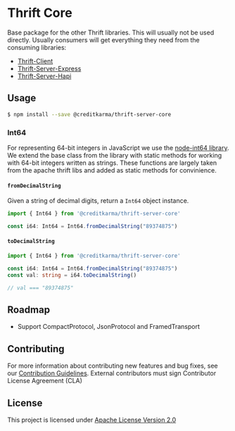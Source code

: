 # Thrift Core

Base package for the other Thrift libraries. This will usually not be used directly. Usually consumers will get everything they need from the consuming libraries:

* [Thrift-Client](https://github.com/creditkarma/thrift-server/tree/master/packages/thrift-client)
* [Thrift-Server-Express](https://github.com/creditkarma/thrift-server/tree/master/packages/thrift-server-express)
* [Thrift-Server-Hapi](https://github.com/creditkarma/thrift-server/tree/master/packages/thrift-server-hapi)

## Usage

```sh
$ npm install --save @creditkarma/thrift-server-core
```

### Int64

For representing 64-bit integers in JavaScript we use the [node-int64 library](https://github.com/broofa/node-int64). We extend the base class from the library with static methods for working with 64-bit integers written as strings. These functions are largely taken from the apache thrift libs and added as static methods for convinience.

#### `fromDecimalString`

Given a string of decimal digits, return a `Int64` object instance.

```typescript
import { Int64 } from '@creditkarma/thrift-server-core'

const i64: Int64 = Int64.fromDecimalString("89374875")
```

#### `toDecimalString`

```typescript
import { Int64 } from '@creditkarma/thrift-server-core'

const i64: Int64 = Int64.fromDecimalString("89374875")
const val: string = i64.toDecimalString()

// val === "89374875"
```

## Roadmap

* Support CompactProtocol, JsonProtocol and FramedTransport

## Contributing

For more information about contributing new features and bug fixes, see our [Contribution Guidelines](../../CONTRIBUTING.md).
External contributors must sign Contributor License Agreement (CLA)

## License

This project is licensed under [Apache License Version 2.0](./LICENSE)
